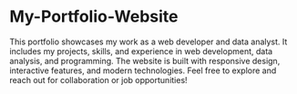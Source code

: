 # My-Portfolio-Website
This portfolio showcases my work as a web developer and data analyst. It includes my projects, skills, and experience in web development, data analysis, and programming. The website is built with responsive design, interactive features, and modern technologies. Feel free to explore and reach out for collaboration or job opportunities!

